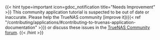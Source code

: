 &NewLine;


{{< hint type=important icon=gdoc_notification title="Needs Improvement" >}}
This community application tutorial is suspected to be out of date or inaccurate.
Please help the TrueNAS community [improve it]({{< ref "/contributing/applications/#contributing-to-truenas-application-documentation" >}}) or discuss these issues in the [TrueNAS Community forum](https://forums.truenas.com/c/apps-virt/).
{{< /hint >}}

